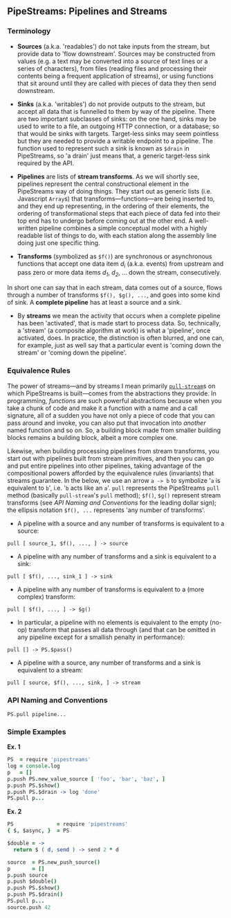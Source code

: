 

## PipeStreams: Pipelines and Streams

### Terminology

* **Sources** (a.k.a. 'readables') do not take inputs from the stream, but
  provide data to 'flow downstream'. Sources may be constructed from values
  (e.g. a text may be converted into a source of text lines or a series of
  characters), from files (reading files and processing their contents being a
  frequent application of streams), or using functions that sit around until
  they are called with pieces of data they then send downstream.

* **Sinks** (a.k.a. 'writables') do not provide outputs to the stream, but
  accept all data that is funnelled to them by way of the pipeline. There are
  two important subclasses of sinks: on the one hand, sinks may be used to write
  to a file, an outgoing HTTP connection, or a database; so that would be sinks
  with targets. Target-less sinks may seem pointless but they are needed to
  provide a writable endpoint to a pipeline. The function used to represent such
  a sink is known as `$drain` in PipeStreams, so 'a drain' just means that, a
  generic target-less sink required by the API.

* **Pipelines** are lists of **stream transforms**. As we will shortly see,
  pipelines represent the central constructional element in the PipeStreams way
  of doing things. They start out as generic lists (i.e. Javascript `Array`s)
  that transforms—functions—are being inserted to, and they end up representing,
  in the ordering of their elements, the ordering of transformational steps that
  each piece of data fed into their top end has to undergo before coming out at
  the other end. A well-written pipeline combines a simple conceptual model with
  a highly readable list of things to do, with each station along the assembly
  line doing just one specific thing.

* **Transforms** (symbolized as `$f()`) are synchronous or asynchronous
  functions that accept one data item *d*<sub>*i*</sub> (a.k.a. events) from
  upstream and pass zero or more data items *d*<sub>*1*</sub>,
  *d*<sub>*2*</sub>,&nbsp;... down the stream, consecutively.

In short one can say that in each stream, data comes out of a source, flows
through a number of transforms `$f(), $g(), ...`, and goes into some kind of
sink. A **complete pipeline** has at least a source and a sink.

* By **streams** we mean the activity that occurs when a complete pipeline has
  been 'activated', that is made start to process data. So, technically, a
  'stream' (a composite algorithm at work) is what a 'pipeline', once activated,
  does. In practice, the distinction is often blurred, and one can, for example,
  just as well say that a particular event is 'coming down the stream' or
  'coming down the pipeline'.

### Equivalence Rules

The power of streams—and by streams I mean primarily
[`pull-stream`](http://pull-stream.github.io/)s on which PipeStreams is
built—comes from the abstractions they provide. In programming, *functions* are
such powerful abstractions because when you take a chunk of code and make it a
function with a name and a call signature, all of a sudden you have not only a
piece of code that you can pass around and invoke, you can also put that
invocation into *another* named function and so on. So, a building block made
from smaller building blocks remains a building block, albeit a more complex
one.

Likewise, when building processing pipelines from stream transforms, you start
out with pipelines built from stream primitives, and then you can go and put
entire pipelines into other pipelines, taking advantage of the compositional
powers afforded by the equivalence rules (invariants) that streams guarantee. In
the below, we use an arrow `a -> b` to symbolize '`a` is equivalent to `b`',
i.e. '`b` acts like an `a`'. `pull` represents the PipeStreams `pull` method
(basically `pull-stream`'s `pull` method); `$f()`, `$g()` represent stream
transforms (see *API Naming and Conventions* for the leading dollar sign); the
ellipsis notation `$f(), ...` represents 'any number of transforms'.

* A pipeline with a source and any number of transforms is equivalent to a
  source:

`pull [ source_1, $f(), ..., ] -> source`

* A pipeline with any number of transforms and a sink is equivalent to a sink:

`pull [ $f(), ..., sink_1 ] -> sink`

* A pipeline with any number of transforms is equivalent to a (more complex)
  transform:

`pull [ $f(), ..., ] -> $g()`

* In particular, a pipeline with no elements is equivalent to the empty (no-op)
  transform that passes all data through (and that can be omitted in any
  pipeline except for a smallish penalty in performance):

`pull [] -> PS.$pass()`

* A pipeline with a source, any number of transforms and a sink is equivalent to
  a stream:

`pull [ source, $f(), ..., sink, ] -> stream`


### API Naming and Conventions



`PS.pull pipeline...`

### Simple Examples

**Ex. 1**

```coffee
PS  = require 'pipestreams'
log = console.log
p   = []
p.push PS.new_value_source [ 'foo', 'bar', 'baz', ]
p.push PS.$show()
p.push PS.$drain -> log 'done'
PS.pull p...
```

**Ex. 2**

```coffee
PS              = require 'pipestreams'
{ $, $async, }  = PS

$double = ->
  return $ ( d, send ) -> send 2 * d

source  = PS.new_push_source()
p       = []
p.push source
p.push $double()
p.push PS.$show()
p.push PS.$drain()
PS.pull p...
source.push 42
```





